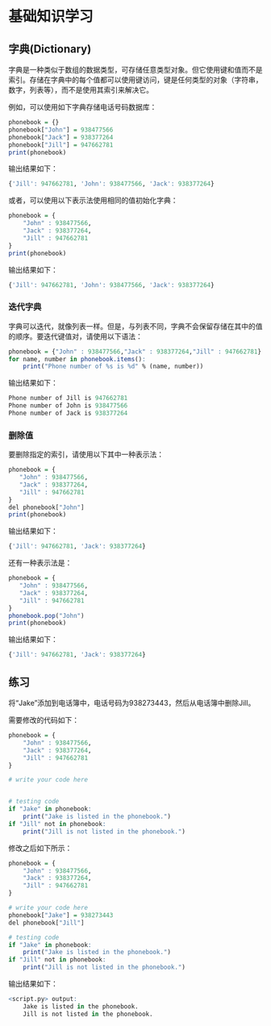 # **基础知识学习**

## **字典(Dictionary)**

字典是一种类似于数组的数据类型，可存储任意类型对象。但它使用键和值而不是索引。存储在字典中的每个值都可以使用键访问，键是任何类型的对象（字符串，数字，列表等），而不是使用其索引来解决它。

例如，可以使用如下字典存储电话号码数据库：

```r
phonebook = {}
phonebook["John"] = 938477566
phonebook["Jack"] = 938377264
phonebook["Jill"] = 947662781
print(phonebook)
```

输出结果如下：

```r
{'Jill': 947662781, 'John': 938477566, 'Jack': 938377264}
```

或者，可以使用以下表示法使用相同的值初始化字典：

```r
phonebook = {
    "John" : 938477566,
    "Jack" : 938377264,
    "Jill" : 947662781
}
print(phonebook)
```

输出结果如下：

```r
{'Jill': 947662781, 'John': 938477566, 'Jack': 938377264}
```

### **迭代字典**

字典可以迭代，就像列表一样。但是，与列表不同，字典不会保留存储在其中的值的顺序。要迭代键值对，请使用以下语法：

```r
phonebook = {"John" : 938477566,"Jack" : 938377264,"Jill" : 947662781}
for name, number in phonebook.items():
    print("Phone number of %s is %d" % (name, number))
```

输出结果如下：

```r
Phone number of Jill is 947662781
Phone number of John is 938477566
Phone number of Jack is 938377264
```

### **删除值**

要删除指定的索引，请使用以下其中一种表示法：

```r
phonebook = {
   "John" : 938477566,
   "Jack" : 938377264,
   "Jill" : 947662781
}
del phonebook["John"]
print(phonebook)
```

输出结果如下：

```r
{'Jill': 947662781, 'Jack': 938377264}
```

还有一种表示法是：

```r
phonebook = {
   "John" : 938477566,
   "Jack" : 938377264,
   "Jill" : 947662781
}
phonebook.pop("John")
print(phonebook)
```

输出结果如下：

```r
{'Jill': 947662781, 'Jack': 938377264}
```

## **练习**

将“Jake”添加到电话簿中，电话号码为938273443，然后从电话簿中删除Jill。

需要修改的代码如下：

```r
phonebook = {
    "John" : 938477566,
    "Jack" : 938377264,
    "Jill" : 947662781
}

# write your code here


# testing code
if "Jake" in phonebook:
    print("Jake is listed in the phonebook.")
if "Jill" not in phonebook:
    print("Jill is not listed in the phonebook.")
```

修改之后如下所示：

```r
phonebook = {
    "John" : 938477566,
    "Jack" : 938377264,
    "Jill" : 947662781
}

# write your code here
phonebook["Jake"] = 938273443
del phonebook["Jill"]

# testing code
if "Jake" in phonebook:
    print("Jake is listed in the phonebook.")
if "Jill" not in phonebook:
    print("Jill is not listed in the phonebook.")
```

输出结果如下：

```r
<script.py> output:
    Jake is listed in the phonebook.
    Jill is not listed in the phonebook.
```